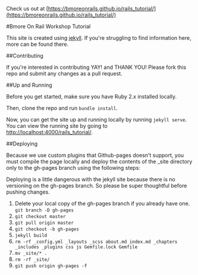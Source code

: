Check us out at [https://bmoreonrails.github.io/rails_tutorial/](https://bmoreonrails.github.io/rails_tutorial/)

#Bmore On Rail Workshop Tutorial

This site is created using [jekyll](https://jekyllrb.com/). If you're struggling to find information here, more can be found there.

##Contributing

If you're interested in contributing YAY! and THANK YOU! Please fork this repo and submit any changes as a pull request. 

##Up and Running

Before you get started, make sure you have Ruby 2.x installed locally.

Then, clone the repo and run `bundle install`.

Now, you can get the site up and running locally by running `jekyll serve`. You can view the running site by going to [http://localhost:4000/rails_tutorial/](http://localhost:4000/rails_tutorial/).

##Deploying

Because we use custom plugins that Github-pages doesn't support, you must compile the page locally and deploy the contents of the _site directory only to the gh-pages branch using the following steps: 

Deploying is a little dangerous with the jekyll site because there is no versioning on the gh-pages branch. So please be super thoughtful before pushing changes. 

1. Delete your local copy of the gh-pages branch if you already have one. `git branch -D gh-pages`
1. `git checkout master`
1. `git pull origin master`
1. `git checkout -b gh-pages`
1. `jekyll build`
1. `rm -rf _config.yml _layouts _scss about.md index.md _chapters _includes _plugins css js Gemfile.lock Gemfile`
1. `mv _site/* .`
1. `rm -rf _site/`
1. `git push origin gh-pages -f`
